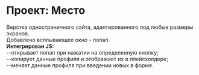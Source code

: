 # Проект: Место

Верстка одностраничного сайта, адаптированного под любые размеры экранов.  
Добавлено всплывающее окно - попап.  
**Интегрирован JS:**  
--открывает попап при нажатии на определенную кнопку;  
--копирует данные профиля и отображает их в плейсхолдере;  
--меняет данные профиля при введении новых в форме.  

